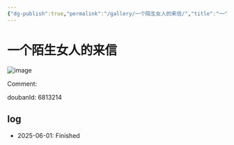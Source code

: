 ```yaml
---
{"dg-publish":true,"permalink":"/gallery/一个陌生女人的来信/","title":"一个陌生女人的来信","created":"2025-05-31T15:51:16.664+08:00"}
---
```



# 一个陌生女人的来信

![image](https://hiraeth-picbed.oss-cn-beijing.aliyuncs.com/20250531155116.webp)

Comment: 



doubanId: 6813214

## log

- 2025-06-01: Finished

